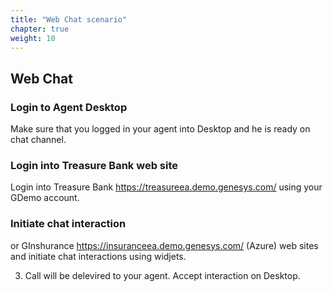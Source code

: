 ```yaml
---
title: "Web Chat scenario"
chapter: true
weight: 10
---
```


## Web Chat 

### Login to Agent Desktop

Make sure that you logged in your agent into Desktop and he is ready on chat channel.

### Login into Treasure Bank web site

Login into Treasure Bank https://treasureea.demo.genesys.com/ using your GDemo account.

### Initiate chat interaction

 or GInshurance https://insuranceea.demo.genesys.com/ (Azure) web sites and initiate chat interactions using widjets.
 
3. Call will be delevired to your agent. Accept interaction on Desktop.




